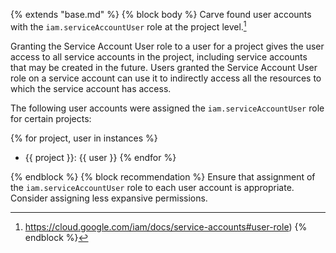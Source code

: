 {% extends "base.md" %}
{% block body %}
Carve found user accounts with the `iam.serviceAccountUser` role at the project level.[^gcp_service_acct_role]

Granting the Service Account User role to a user for a project gives the user access to all service accounts in the project, including service accounts that may be created in the future. Users granted the Service Account User role on a service account can use it to indirectly access all the resources to which the service account has access.

The following user accounts were assigned the `iam.serviceAccountUser` role for certain projects:

{% for project, user in instances %}
- {{ project }}: {{ user }}
{% endfor %}

{% endblock %}
{% block recommendation %}
Ensure that assignment of the `iam.serviceAccountUser` role to each user account is appropriate. Consider assigning less expansive permissions.

[^gcp_service_acct_role]:https://cloud.google.com/iam/docs/service-accounts#user-role)
{% endblock %}
